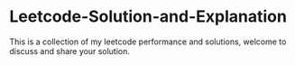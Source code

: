 # Leetcode-Solution-and-Explanation

This is a collection of my leetcode performance and solutions, welcome to discuss and share your solution.